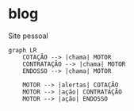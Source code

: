 # blog
Site pessoal


```mermaid
graph LR
    COTAÇÃO --> |chama| MOTOR 
    CONTRATAÇÃO --> |chama| MOTOR 
    ENDOSSO --> |chama| MOTOR 

    MOTOR --> |alertas| COTAÇÃO
    MOTOR --> |ação| CONTRATAÇÃO
    MOTOR --> |ação| ENDOSSO
```
